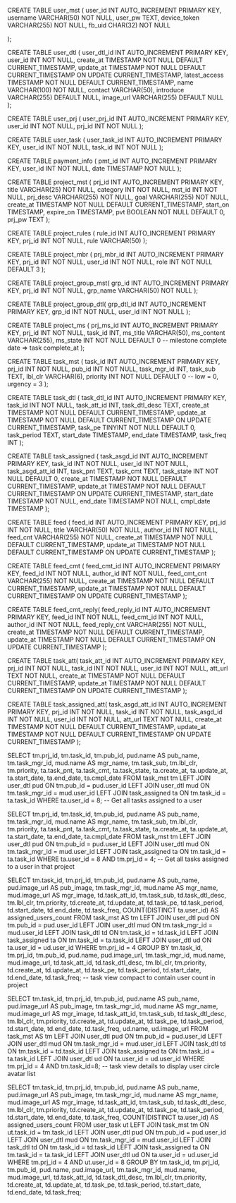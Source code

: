 CREATE TABLE user_mst (
  user_id INT AUTO_INCREMENT PRIMARY KEY,
  username VARCHAR(50) NOT NULL,
  user_pw TEXT,
  device_token VARCHAR(255) NOT NULL,
  fb_uid CHAR(32) NOT NULL
  <!--   
  sub_state BOOLEAN NOT NULL DEFAULT FALSE,
  sub_deadline TIMESTAMP 
  -->
);

CREATE TABLE user_dtl (
  user_dtl_id INT AUTO_INCREMENT PRIMARY KEY,
  user_id INT NOT NULL,
  create_at TIMESTAMP NOT NULL DEFAULT CURRENT_TIMESTAMP,
  update_at TIMESTAMP NOT NULL DEFAULT CURRENT_TIMESTAMP ON UPDATE CURRENT_TIMESTAMP,
  latest_access TIMESTAMP NOT NULL DEFAULT CURRENT_TIMESTAMP,
  name VARCHAR(100) NOT NULL,
  contact VARCHAR(50),
  introduce VARCHAR(255) DEFAULT NULL,
  image_url VARCHAR(255) DEFAULT NULL
);

CREATE TABLE user_prj (
  user_prj_id INT AUTO_INCREMENT PRIMARY KEY,
  user_id INT NOT NULL,
  prj_id INT NOT NULL
);

CREATE TABLE user_task (
  user_task_id INT AUTO_INCREMENT PRIMARY KEY,
  user_id INT NOT NULL,
  task_id INT NOT NULL
);

CREATE TABLE payment_info (
  pmt_id INT AUTO_INCREMENT PRIMARY KEY,
  user_id INT NOT NULL,
  date TIMESTAMP NOT NULL
);

CREATE TABLE project_mst (
  prj_id INT AUTO_INCREMENT PRIMARY KEY,
  title VARCHAR(25) NOT NULL,
  category INT NOT NULL,
  mst_id INT NOT NULL,
  prj_desc VARCHAR(255) NOT NULL,
  goal VARCHAR(255) NOT NULL,
  create_at TIMESTAMP NOT NULL DEFAULT CURRENT_TIMESTAMP,
  start_on TIMESTAMP,
  expire_on TIMESTAMP,
  pvt BOOLEAN NOT NULL DEFAULT 0,
  prj_pw TEXT
);

CREATE TABLE project_rules (
  rule_id INT AUTO_INCREMENT PRIMARY KEY,
  prj_id INT NOT NULL,
  rule VARCHAR(50)
);

CREATE TABLE project_mbr (
  prj_mbr_id INT AUTO_INCREMENT PRIMARY KEY,
  prj_id INT NOT NULL,
  user_id INT NOT NULL,
  role INT NOT NULL DEFAULT 3
);

CREATE TABLE project_group_mst(
  grp_id INT AUTO_INCREMENT PRIMARY KEY,
  prj_id INT NOT NULL,
  grp_name VARCHAR(50) NOT NULL
);

CREATE TABLE project_group_dtl(
  grp_dtl_id INT AUTO_INCREMENT PRIMARY KEY,
  grp_id INT NOT NULL,
  user_id INT NOT NULL
);

CREATE TABLE project_ms (
  prj_ms_id INT AUTO_INCREMENT PRIMARY KEY,
  prj_id INT NOT NULL,
  task_id INT,
  ms_title VARCHAR(50),
  ms_content VARCHAR(255),
  ms_state INT NOT NULL DEFAULT 0
  -- milestone complete date => task complete_at
);

CREATE TABLE task_mst (
  task_id INT AUTO_INCREMENT PRIMARY KEY,
  prj_id INT NOT NULL,
  pub_id INT NOT NULL,
  task_mgr_id INT,
  task_sub TEXT,
  lbl_clr VARCHAR(6),
  priority INT NOT NULL DEFAULT 0
  -- low = 0, urgency = 3 
);

CREATE TABLE task_dtl (
  task_dtl_id INT AUTO_INCREMENT PRIMARY KEY,
  task_id INT NOT NULL,
  task_att_id INT,
  task_dtl_desc TEXT,
  create_at TIMESTAMP NOT NULL DEFAULT CURRENT_TIMESTAMP,
  update_at TIMESTAMP NOT NULL DEFAULT CURRENT_TIMESTAMP ON UPDATE CURRENT_TIMESTAMP,
  task_pe TINYINT NOT NULL DEFAULT 0,
  task_period TEXT,
  start_date TIMESTAMP,
  end_date TIMESTAMP,
  task_freq INT
);

CREATE TABLE task_assigned (
  task_asgd_id INT AUTO_INCREMENT PRIMARY KEY,
  task_id INT NOT NULL,
  user_id INT NOT NULL,
  task_asgd_att_id INT,
  task_pnt TEXT,
  task_cmt TEXT,
  task_state INT NOT NULL DEFAULT 0,
  create_at TIMESTAMP NOT NULL DEFAULT CURRENT_TIMESTAMP,
  update_at TIMESTAMP NOT NULL DEFAULT CURRENT_TIMESTAMP ON UPDATE CURRENT_TIMESTAMP,
  start_date TIMESTAMP NOT NULL,
  end_date TIMESTAMP NOT NULL,
  cmpl_date TIMESTAMP
);

CREATE TABLE feed (
  feed_id INT AUTO_INCREMENT PRIMARY KEY,
  prj_id INT NOT NULL,
  title VARCHAR(50) NOT NULL,
  author_id INT NOT NULL,
  feed_cnt VARCHAR(255) NOT NULL,
  create_at TIMESTAMP NOT NULL DEFAULT CURRENT_TIMESTAMP,
  update_at TIMESTAMP NOT NULL DEFAULT CURRENT_TIMESTAMP ON UPDATE CURRENT_TIMESTAMP
);

CREATE TABLE feed_cmt (
  feed_cmt_id INT AUTO_INCREMENT PRIMARY KEY,
  feed_id INT NOT NULL,
  author_id INT NOT NULL,
  feed_cmt_cnt VARCHAR(255) NOT NULL,
  create_at TIMESTAMP NOT NULL DEFAULT CURRENT_TIMESTAMP,
  update_at TIMESTAMP NOT NULL DEFAULT CURRENT_TIMESTAMP ON UPDATE CURRENT_TIMESTAMP
);

CREATE TABLE feed_cmt_reply(
  feed_reply_id	INT AUTO_INCREMENT PRIMARY KEY,
  feed_id INT NOT NULL,
  feed_cmt_id INT NOT NULL,
  author_id INT NOT NULL,
  feed_reply_cnt VARCHAR(255) NOT NULL,
  create_at TIMESTAMP NOT NULL DEFAULT CURRENT_TIMESTAMP,
  update_at TIMESTAMP NOT NULL DEFAULT CURRENT_TIMESTAMP ON UPDATE CURRENT_TIMESTAMP
);

CREATE TABLE task_att(
  task_att_id INT AUTO_INCREMENT PRIMARY KEY,
  prj_id INT NOT NULL,
  task_id INT NOT NULL,
  user_id INT NOT NULL,
  att_url TEXT NOT NULL,
  create_at TIMESTAMP NOT NULL DEFAULT CURRENT_TIMESTAMP,
  update_at TIMESTAMP NOT NULL DEFAULT CURRENT_TIMESTAMP ON UPDATE CURRENT_TIMESTAMP
);

CREATE TABLE task_assigned_att(
  task_asgd_att_id INT AUTO_INCREMENT PRIMARY KEY,
  prj_id INT NOT NULL,
  task_id INT NOT NULL,
  task_asgd_id INT NOT NULL,
  user_id INT NOT NULL,
  att_url TEXT NOT NULL,
  create_at TIMESTAMP NOT NULL DEFAULT CURRENT_TIMESTAMP,
  update_at TIMESTAMP NOT NULL DEFAULT CURRENT_TIMESTAMP ON UPDATE CURRENT_TIMESTAMP
);

SELECT
  tm.prj_id,
  tm.task_id,
  tm.pub_id,
  pud.name AS pub_name,
  tm.task_mgr_id,
  mud.name AS mgr_name,
  tm.task_sub,
  tm.lbl_clr,
  tm.priority,
  ta.task_pnt,
  ta.task_cmt,
  ta.task_state,
  ta.create_at,
  ta.update_at,
  ta.start_date,
  ta.end_date,
  ta.cmpl_date
FROM task_mst tm
LEFT JOIN user_dtl pud ON tm.pub_id = pud.user_id
LEFT JOIN user_dtl mud ON tm.task_mgr_id = mud.user_id
LEFT JOIN task_assigned ta ON tm.task_id = ta.task_id
WHERE ta.user_id = 8;
-- Get all tasks assigned to a user 


SELECT
  tm.prj_id,
  tm.task_id,
  tm.pub_id,
  pud.name AS pub_name,
  tm.task_mgr_id,
  mud.name AS mgr_name,
  tm.task_sub,
  tm.lbl_clr,
  tm.priority,
  ta.task_pnt,
  ta.task_cmt,
  ta.task_state,
  ta.create_at,
  ta.update_at,
  ta.start_date,
  ta.end_date,
  ta.cmpl_date
FROM task_mst tm
LEFT JOIN user_dtl pud ON tm.pub_id = pud.user_id
LEFT JOIN user_dtl mud ON tm.task_mgr_id = mud.user_id
LEFT JOIN task_assigned ta ON tm.task_id = ta.task_id
WHERE ta.user_id = 8 AND tm.prj_id = 4;
-- Get all tasks assigned to a user in that project

SELECT
tm.task_id,
tm.prj_id,
tm.pub_id,
pud.name AS pub_name,
pud.image_url AS pub_image,
tm.task_mgr_id,
mud.name AS mgr_name,
mud.image_url AS mgr_image,
td.task_att_id,
tm.task_sub,
td.task_dtl_desc,
tm.lbl_clr,
tm.priority,
td.create_at,
td.update_at,
td.task_pe,
td.task_period,
td.start_date,
td.end_date,
td.task_freq,
COUNT(DISTINCT ta.user_id) AS assigned_users_count
FROM task_mst AS tm
LEFT JOIN user_dtl pud ON tm.pub_id = pud.user_id
LEFT JOIN user_dtl mud ON tm.task_mgr_id = mud.user_id
LEFT JOIN task_dtl td ON tm.task_id = td.task_id
LEFT JOIN task_assigned ta ON tm.task_id = ta.task_id
LEFT JOIN user_dtl ud ON ta.user_id = ud.user_id
WHERE tm.prj_id = 4
GROUP BY
tm.task_id,
tm.prj_id,
tm.pub_id,
pud.name,
pud.image_url,
tm.task_mgr_id,
mud.name,
mud.image_url,
td.task_att_id,
td.task_dtl_desc,
tm.lbl_clr,
tm.priority,
td.create_at,
td.update_at,
td.task_pe,
td.task_period,
td.start_date,
td.end_date,
td.task_freq;
-- task view compact to contain user count in project


SELECT
tm.task_id,
tm.prj_id,
tm.pub_id,
pud.name AS pub_name,
pud.image_url AS pub_image,
tm.task_mgr_id,
mud.name AS mgr_name,
mud.image_url AS mgr_image,
td.task_att_id,
tm.task_sub,
td.task_dtl_desc,
tm.lbl_clr,
tm.priority,
td.create_at,
td.update_at,
td.task_pe,
td.task_period,
td.start_date,
td.end_date,
td.task_freq,
ud.name,
ud.image_url
FROM task_mst AS tm
LEFT JOIN user_dtl pud ON tm.pub_id = pud.user_id
LEFT JOIN user_dtl mud ON tm.task_mgr_id = mud.user_id
LEFT JOIN task_dtl td ON tm.task_id = td.task_id
LEFT JOIN task_assigned ta ON tm.task_id = ta.task_id
LEFT JOIN user_dtl ud ON ta.user_id = ud.user_id
WHERE tm.prj_id = 4 AND tm.task_id=8;
-- task view details to display user circle avatar list


SELECT
tm.task_id,
tm.prj_id,
tm.pub_id,
pud.name AS pub_name,
pud.image_url AS pub_image,
tm.task_mgr_id,
mud.name AS mgr_name,
mud.image_url AS mgr_image,
td.task_att_id,
tm.task_sub,
td.task_dtl_desc,
tm.lbl_clr,
tm.priority,
td.create_at,
td.update_at,
td.task_pe,
td.task_period,
td.start_date,
td.end_date,
td.task_freq,
COUNT(DISTINCT ta.user_id) AS assigned_users_count
FROM user_task ut
LEFT JOIN task_mst tm ON ut.task_id = tm.task_id
LEFT JOIN user_dtl pud ON tm.pub_id = pud.user_id
LEFT JOIN user_dtl mud ON tm.task_mgr_id = mud.user_id
LEFT JOIN task_dtl td ON tm.task_id = td.task_id
LEFT JOIN task_assigned ta ON tm.task_id = ta.task_id
LEFT JOIN user_dtl ud ON ta.user_id = ud.user_id
WHERE tm.prj_id = 4 AND ut.user_id = 8
GROUP BY
tm.task_id,
tm.prj_id,
tm.pub_id,
pud.name,
pud.image_url,
tm.task_mgr_id,
mud.name,
mud.image_url,
td.task_att_id,
td.task_dtl_desc,
tm.lbl_clr,
tm.priority,
td.create_at,
td.update_at,
td.task_pe,
td.task_period,
td.start_date,
td.end_date,
td.task_freq;

